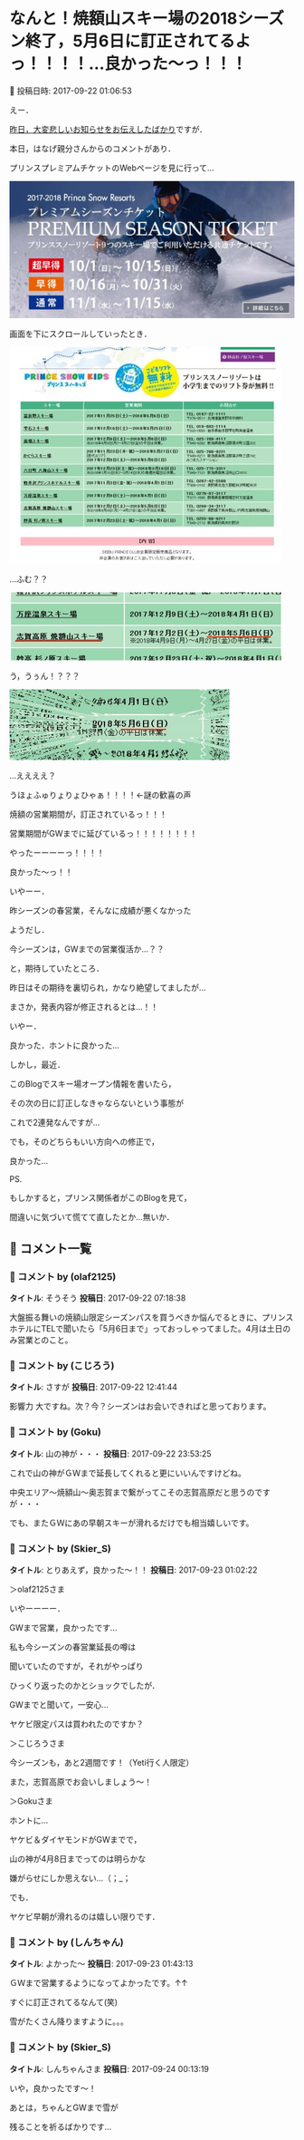 # なんと！焼額山スキー場の2018シーズン終了，5月6日に訂正されてるよっ！！！！…良かった～っ！！！

📅 投稿日時: 2017-09-22 01:06:53

えー．


[昨日，大変悲しいお知らせをお伝えしたばかり](ed76f24d06593aded7deacf581ed5b3e1.md)ですが．


本日，はなげ親分さんからのコメントがあり．





プリンスプレミアムチケットのWebページを見に行って…




![6b7690ce03f704cce2765596d4e76f0f.jpg](images/6b7690ce03f704cce2765596d4e76f0f.jpg)







画面を下にスクロールしていったとき．







![c78e327094bdff1544d1c7ecef3c0775.jpg](images/c78e327094bdff1544d1c7ecef3c0775.jpg)







…ふむ？？







![4897e4f689bda8f7d356180a3502ef5a.jpg](images/4897e4f689bda8f7d356180a3502ef5a.jpg)







う，うぅん！？？？







![8b787d6c6ad3deb0746c1b8a399ae6d0.jpg](images/8b787d6c6ad3deb0746c1b8a399ae6d0.jpg)







…ええええ？


うほょふゅりょりょひゃぁ！！！！←謎の歓喜の声





焼額の営業期間が，訂正されているっ！！！


営業期間がGWまでに延びているっ！！！！！！！！





やったーーーーっ！！！！


良かった～っ！！





いやーー．


昨シーズンの春営業，そんなに成績が悪くなかった


ようだし．


今シーズンは，GWまでの営業復活か…？？


と，期待していたところ．


昨日はその期待を裏切られ，かなり絶望してましたが…





まさか，発表内容が修正されるとは…！！


いやー．


良かった．ホントに良かった…





しかし，最近．


このBlogでスキー場オープン情報を書いたら，


その次の日に訂正しなきゃならないという事態が


これで2連発なんですが…





でも，そのどちらもいい方向への修正で，


良かった…





PS.


もしかすると，プリンス関係者がこのBlogを見て，


間違いに気づいて慌てて直したとか…無いか．

## 💬 コメント一覧

### 💬 コメント by (olaf2125)
**タイトル**: そうそう
**投稿日**: 2017-09-22 07:18:38

大盤振る舞いの焼額山限定シーズンパスを買うべきか悩んでるときに、プリンスホテルにTELで聞いたら「5月6日まで」っておっしゃってました。4月は土日のみ営業とのこと。

### 💬 コメント by (こじろう)
**タイトル**: さすが
**投稿日**: 2017-09-22 12:41:44

影響力 大ですね。次？今？シーズンはお会いできればと思っております。

### 💬 コメント by (Goku)
**タイトル**: 山の神が・・・
**投稿日**: 2017-09-22 23:53:25

これで山の神がＧＷまで延長してくれると更にいいんですけどね。

中央エリア～焼額山～奥志賀まで繋がってこその志賀高原だと思うのですが・・・

でも、またＧＷにあの早朝スキーが滑れるだけでも相当嬉しいです。

### 💬 コメント by (Skier_S)
**タイトル**: とりあえず，良かった～！！
**投稿日**: 2017-09-23 01:02:22

＞olaf2125さま

いやーーーー．

GWまで営業，良かったです…

私も今シーズンの春営業延長の噂は

聞いていたのですが，それがやっぱり

ひっくり返ったのかとショックでしたが．

GWまでと聞いて，一安心…

ヤケビ限定パスは買われたのですか？



＞こじろうさま

今シーズンも，あと2週間です！（Yeti行く人限定）

また，志賀高原でお会いしましょう～！



＞Gokuさま

ホントに…

ヤケビ＆ダイヤモンドがGWまでで，

山の神が4月8日までってのは明らかな

嫌がらせにしか思えない…（；_；



でも．

ヤケビ早朝が滑れるのは嬉しい限りです．

### 💬 コメント by (しんちゃん)
**タイトル**: よかった～
**投稿日**: 2017-09-23 01:43:13

ＧＷまで営業するようになってよかったです。↑↑

すぐに訂正されてるなんて(笑)

雪がたくさん降りますように。。。

### 💬 コメント by (Skier_S)
**タイトル**: しんちゃんさま
**投稿日**: 2017-09-24 00:13:19

いや，良かったです～！

あとは，ちゃんとGWまで雪が

残ることを祈るばかりです…

